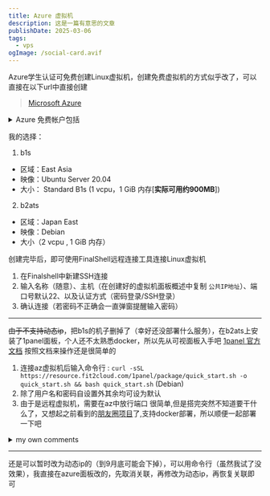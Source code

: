 ```yaml
---
title: Azure 虚拟机
description: 这是一篇有意思的文章
publishDate: 2025-03-06
tags:
  - vps
ogImage: /social-card.avif
---
```

Azure学生认证可免费创建Linux虚拟机，创建免费虚拟机的方式似乎改了，可以直接在以下url中直接创建

> [Microsoft Azure](http://portal.azure.com/#view/Microsoft_Azure_Marketplace/GalleryItemDetailsBladeNopdl/id/microsoft.freeaccountvirtualmachine-linux/resourceGroupId//resourceGroupLocation//dontDiscardJourney~/false/_provisioningContext~/%7B%22initialValues%22%3A%7B%22subscriptionIds%22%3A%5B%2244abf6d9-3a16-4bae-8546-14cc71feb722%22%5D%2C%22resourceGroupNames%22%3A%5B%5D%2C%22locationNames%22%3A%5B%22eastasia%22%5D%7D%2C%22telemetryId%22%3A%225e2a4b3b-b904-4aba-8ee3-dfcd05f5900f%22%2C%22marketplaceItem%22%3A%7B%22categoryIds%22%3A%5B%5D%2C%22id%22%3A%22Microsoft.Portal%22%2C%22itemDisplayName%22%3A%22NoMarketplace%22%2C%22products%22%3A%5B%5D%2C%22version%22%3A%22%22%2C%22productsWithNoPricing%22%3A%5B%5D%2C%22publisherDisplayName%22%3A%22Microsoft.Portal%22%2C%22deploymentName%22%3A%22NoMarketplace%22%2C%22launchingContext%22%3A%7B%22telemetryId%22%3A%225e2a4b3b-b904-4aba-8ee3-dfcd05f5900f%22%2C%22source%22%3A%5B%5D%2C%22galleryItemId%22%3A%22%22%7D%2C%22deploymentTemplateFileUris%22%3A%7B%7D%2C%22uiMetadata%22%3Anull%7D%7D)

<details>

<summary>Azure 免费帐户包括 </summary>

- 750 hours of *Standard B1, B2ATS, and B2PTS Linux Virtual Machine*

  750 小时的*标准 B1、B2ATS 和 ~~B2PTS Linux 虚拟机~~*
  
- 750 hours of *Standard B1, B2ATS Windows Virtual Machine*

    750 小时的*标准 B1、B2ATS Windows 虚拟机*

- 2 P6 (64GiB) managed disks
  
   2 个 P6（64GiB） 托管磁盘

In order to create a free virtual machine with managed disk, you have to choose the correct parameters such as image, vm size and disk size. This offer helps you select these parameters. Virtual machines created through this offer are free only for users with free account benefits. This offer supports Intel (B1) and AMD (B2ATS) deployments.

为了创建带有托管磁盘的免费虚拟机，您必须选择正确的参数，例如映像、虚拟机大小和磁盘大小。此优惠可帮助您选择这些参数。通过此优惠创建的虚拟机仅对拥有免费帐户优惠的用户免费。此优惠支持 Intel (B1) 和 AMD (B2ATS) 部署。

</details>

我的选择： 

1. b1s
- 区域：East Asia
- 映像：Ubuntu Server 20.04
- 大小：
Standard B1s (1 vcpu，1 GiB 内存[**实际可用约900MB**])

2. b2ats
- 区域：Japan East
- 映像：Debian
- 大小（2 vcpu , 1 GiB 内存）

创建完毕后，即可使用FinalShell远程连接工具连接Linux虚拟机

1. 在Finalshell中新建SSH连接
2. 输入名称（随意）、主机（在创建好的虚拟机面板概述中复制 `公共IP地址`）、端口号默认22、以及认证方式（密码登录/SSH登录）
3. 确认连接（若密码不正确会一直弹窗提醒输入密码）

---

~~由于不支持动态ip~~，把b1s的机子删掉了（幸好还没部署什么服务），在b2ats上安装了1panel面板，个人还不太熟悉docker，所以先从可视面板入手吧
[1panel 官方文档](https://1panel.cn/docs/)
按照文档来操作还是很简单的
1. 连接az虚拟机后输入命令行 : `curl -sSL https://resource.fit2cloud.com/1panel/package/quick_start.sh -o quick_start.sh && bash quick_start.sh` (Debian)
2. 除了用户名和密码自设置外其余均可设为默认
3. 由于是远程虚拟机，需要在az中放行端口
很简单,但是搭完突然不知道要干什么了，又想起之前看到的[朋友圈项目](https://github.com/kingwrcy/moments)了,支持docker部署，所以顺便一起部署一下吧
<details>
<summary>my own comments </summary>
<img src="https://picx-6wq.pages.dev/rest/F4snURK.png"/>
后续可能会绑域名+Nginx代理+SSL证书上传

</details>

---
还是可以暂时改为动态ip的（到9月底可能会下掉），可以用命令行（虽然我试了没效果），我直接在azure面板改的，先取消关联，再修改为动态ip，再恢复关联即可

